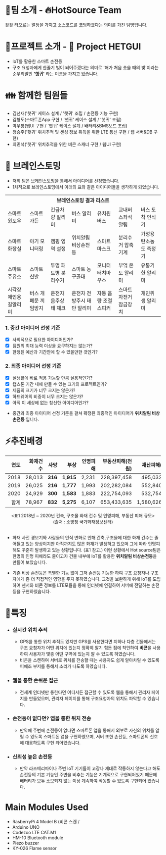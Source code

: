# 📣팀 소개 - 🔥HotSource Team
활활 타오르는 열정을 가지고 소스코드를 코딩하겠다는 의미를 가진 팀명입니다.

# 📣프로젝트 소개 - 🔦 Project HETGUI
* IoT를 활용한 스마트 손전등
* 구조 요청자에게 한줄기 빛이 되어주겠다는 의미로 '해가 처음 솟을 때의 빛'이라는 순우리말인 **'햇귀'** 라는 이름을 가지고 있습니다.

# 👪 함께한 팀원들
* 김선재('햇귀' 케이스 설계 / '햇귀' 조립 / 손전등 기능 구현)
* 김형도(스마트폰App 구현 / '햇귀' 케이스 설계 / '햇귀' 조립)
* 박무창(웹UI 구현 / '햇귀' 케이스 설계 / 배터리&BMS보드 조립)
* 정승주('햇귀' 위치추적 및 센싱 정보 취득을 위한 LTE 통신 구현 / 웹 서버&DB 구현)
* 최민석('햇귀' 위치추적을 위한 비콘 스캐너 구현 / 웹UI 구현)

# 💬 브레인스토밍
* 저희 팀은 브레인스토밍을 통해서 아이디어를 선정했습니다.
* 1차적으로 브레인스토밍에서 아래의 표와 같은 아이디어들을 생각하게 되었습니다.
<table>
  <tr>
    <th colspan="7">브레인스토밍 결과 리스트</th>
  </tr>
  <tr>
    <td>스마트 윈도우</td>
    <td>스마트 가든</td>
    <td>긴급차량 알리미</td>
    <td>버스 알리미</td>
    <td>유치원 버스</td>
    <td>교내버스좌석알림</td>
    <td>버스 도착 인식기</td>
  </tr>
  <tr>
    <td>스마트 화장실</td>
    <td>아기 모니터링</td>
    <td>캠핑 영역 설정</td>
    <td>위치알림 비상손전등</td>
    <td>스마트 마스크</td>
    <td>분리수거 압축기계</td>
    <td>가정용 탄소농도 측정기</td>
  </tr>
  <tr>
    <td>스마트 주유소</td>
    <td>스마트 신발</td>
    <td>투명 패트병 분리수거</td>
    <td>스마트 농구골대</td>
    <td>모니터 터치마우스</td>
    <td>부엌 온도 알리미</td>
    <td>유통기한 알리미</td>
  </tr>
  <tr>
    <td>시각장애인용 길알리미</td>
    <td>버스 개폐문 끼임방지</td>
    <td>운전자 음주상태 체크</td>
    <td>운전자 전방주시 태만 알리미</td>
    <td>자동 음량 조절 스피커</td>
    <td>스마트 자전거 잠금장치</td>
    <td>개인위생 알리미</td>
  </tr>
</table>

### 1. 중간 아이디어 선정 기준
   - [x] 사회적으로 필요한 아이디어인가?
   - [x] 팀원의 최대 능력 이상을 요구하지는 않는가?
   - [x] 한정된 예산과 기간안에 할 수 있을만한 것인가?

### 2. 최종 아이디어 선정 기준
   - [x] 실생활에 바로 적용 가능할 만큼 실용적인가?
   - [x] 캡스톤 기간 내에 만들 수 있는 크기의 프로젝트인가?
   - [x] 제품의 크기가 너무 크지는 않은가?
   - [x] 하드웨어의 비중이 너무 크지는 않은가?
   - [x] 아직 이 세상에 없는 참신한 아이디어인가?

* 중간과 최종 아이디어 선정 기준을 걸쳐 확정된 최종적인 아이디어가 **위치알림 비상손전등** 입니다.

# ⚡추진배경
|연도|화재건수|**사망**|**부상**|인명피해|부동산피해(천원)|재산피해(천원)|
|---:|---:|---:|---:|---:|---:|---:|
|2018|28,013|**316**|**1,915**|2,231|228,397,458|495,032,462|
|2019|26,025|**216**|**1,777**|1,993|202,282,084|552,840,022|
|2020|24,929|**300**|**1,583**|1,883|222,754,093|532,754,002|
|합계|78,967|**832**|**5,275**|6,107|653,433,635|1,580,626,486|

<center><표1 2018년 ~ 2020년 건축, 구조물 화재 건수 및 인명피해, 부동산 피해 규모><br>(출처 : 소방청 국가화재정보센터)</center><br>

* 화재 사전 경보기와 사람들의 인식 변화로 인해 건축,구조물에 대한 화재 건수는 줄어들고 있는 양상이지만 아직까지도 많은 화재가 발생하고 있으며 그에 따라 인명피해도 꾸준히 발생하고 있는 상황입니다. (표1 참고.) 이런 상황에서 Hot source팀은 한명의 인명 피해라도 줄이고자 건물 내부에 IoT를 활용한 **위치알림 비상손전등**을 만들어 보았습니다.
  
* 기존 비상 손전등은 특별한 기능 없이 그저 손전등 기능한 하여 구조 요청자나 구조자에게 좀 더 직접적인 영향을 주지 못하였습니다. 그것을 보완하게 위해 IoT를 도입하여 센서와 비콘 정보를 LTE모듈을 통해 인터넷에 연결하여 서버에 전달하는 손전등을 구현하였습니다.

# 📝특징
* ### 실시간 위치 추적
  * GPS를 통한 위치 추적도 있지만 GPS를 사용한다면 지하나 다층 건물에서는 구조 요청자가 어떤 위치에 있는지 정확히 알기 힘든 점에 착안하여 **비콘**을 사용하여 사용자가 몇층 어떤 구역에 있는지 알 수 있도록 하였습니다.
  * 비콘을 스캔하여 서버로 위치를 전송할 때는 사용자도 쉽게 알아차릴 수 있도록 피에조 부저를 통해서 소리가 나도록 하였습니다.

* ### 웹을 통한 손쉬운 접근
  * 전세계 인터넷만 통한다면 어디서든 접근할 수 있도록 웹을 통해서 관리자 페이지를 만들었으며, 관리자 페이지를 통해 구조요청자의 위치도 파악할 수 있습니다.

* ### 손전등이 없다면? 앱을 통한 위치 전송
  * 만약에 주변에 손전등이 없다면 스마트폰 앱을 통해서 외부로 자신의 위치를 알릴 수 있도록 스마트폰 앱을 구현하였으며, 서버 또한 손전등, 스마트폰의 신호에 대응하도록 구현 되어있습니다.

* ### 신뢰성 높은 손전등
  * 만약 라즈베리파이나 주변 IoT 기기들이 고장나 제대로 작동하지 않는다고 해도 손전등의 기본 기능인 주변을 비추는 기능은 기계적으로 구현되어있기 때문에 배터리가 모두 소모되지 않는 이상 계속하여 작동할 수 있도록 구현되어 있습니다.

# Main Modules Used
* RasberryPi 4 Model B (비콘 스캔 / 
* Arduino UNO
* Codezoo LTE CAT.M1
* HM-10 Bluetooth module
* Piezo buzzer
* KY-026 Flame sensor
